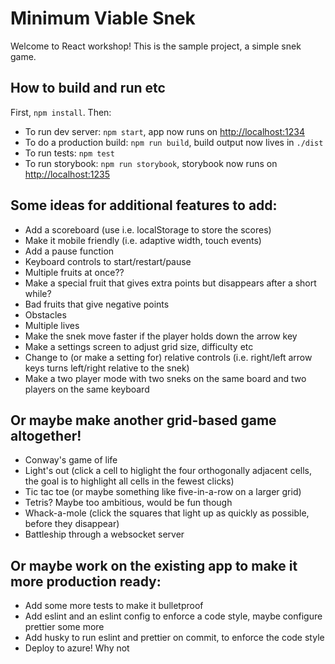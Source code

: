 # Minimum Viable Snek

Welcome to React workshop! This is the sample project, a simple snek game.

## How to build and run etc

First, `npm install`. Then:

- To run dev server: `npm start`, app now runs on <http://localhost:1234>
- To do a production build: `npm run build`, build output now lives in `./dist`
- To run tests: `npm test`
- To run storybook: `npm run storybook`, storybook now runs on <http://localhost:1235>

## Some ideas for additional features to add:

- Add a scoreboard (use i.e. localStorage to store the scores)
- Make it mobile friendly (i.e. adaptive width, touch events)
- Add a pause function
- Keyboard controls to start/restart/pause
- Multiple fruits at once??
- Make a special fruit that gives extra points but disappears after a short while?
- Bad fruits that give negative points
- Obstacles
- Multiple lives
- Make the snek move faster if the player holds down the arrow key
- Make a settings screen to adjust grid size, difficulty etc
- Change to (or make a setting for) relative controls (i.e. right/left arrow keys turns left/right relative to the snek)
- Make a two player mode with two sneks on the same board and two players on the same keyboard

## Or maybe make another grid-based game altogether!

- Conway's game of life
- Light's out (click a cell to higlight the four orthogonally adjacent cells, the goal is to highlight all cells in the fewest clicks)
- Tic tac toe (or maybe something like five-in-a-row on a larger grid)
- Tetris? Maybe too ambitious, would be fun though
- Whack-a-mole (click the squares that light up as quickly as possible, before they disappear)
- Battleship through a websocket server

## Or maybe work on the existing app to make it more production ready:

- Add some more tests to make it bulletproof
- Add eslint and an eslint config to enforce a code style, maybe configure prettier some more
- Add husky to run eslint and prettier on commit, to enforce the code style
- Deploy to azure! Why not
